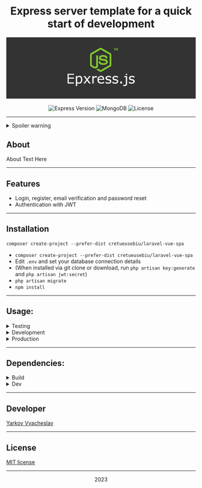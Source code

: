 <h1 style="text-align: center;">Express server template for a quick start of development</h1>

<p style="text-align: center;">
  <img src="express.webp"  alt="Express">
</p>

<p style="text-align: center;">
   <img src="https://img.shields.io/badge/Express-4-green" alt="Express Version">
   <img src="https://img.shields.io/badge/MongoDB-green" alt="MongoDB">
   <img src="https://img.shields.io/badge/license-MIT-green" alt="License">
</p>

***
<details>
  <summary>Spoiler warning</summary>

Spoiler text. Note that it's important to have a space after the summary tag. You should be able to write any markdown you want inside the `<details>` tag... just make sure you close `<details>` afterward.

  ```javascript
  console.log("I'm a code block!");
  ```
</details>

## About

About Text Here

***
## Features
<ul>
<li>Login, register, email verification and password reset</li>
<li>Authentication with JWT</li>
</ul>

***
## Installation
```
composer create-project --prefer-dist cretueusebiu/laravel-vue-spa
```
<ul>
<li><code>composer create-project --prefer-dist cretueusebiu/laravel-vue-spa</code></li>
<li>Edit <code>.env</code> and set your database connection details</li>
<li>(When installed via git clone or download, run <code>php artisan key:generate</code> and <code>php artisan jwt:secret</code>)</li>
<li><code>php artisan migrate</code></li>
<li><code>npm install</code></li>
</ul>

***
## Usage:
<details>
  <summary>Testing</summary>

<code>npm run test</code>
</details>

<details>
  <summary>Development</summary>

<code>npm run dev</code>
</details>

<details>
  <summary>Production</summary>

<code>npm run build</code>
</details>

***
## Dependencies:
<details>
  <summary>Build</summary>

- [Express](https://expressjs.com/) ^4.18.2
- [Cors (npm)](https://www.npmjs.com/package/cors) ^2.8.5
- [Cookie-parser (npm)](https://www.npmjs.com/package/cookie-parser) ^1.4.6
- [Dotenv (npm)](https://www.npmjs.com/package/dotenv) ^16.0.3
- [MongoDB (npm)](https://www.npmjs.com/package/mongodb) ^4.13.0
- [Mongoose (npm)](https://www.npmjs.com/package/mongoose) ^6.9.0
</details>

<details>
  <summary>Dev</summary>

- [Nodemon](https://www.npmjs.com/package/nodemon) ^2.0.20
</details>

***
## Developer
[Yarkov Vyacheslav](https://github.com/Hashmann)

***
## License
[MIT license](https://opensource.org/licenses/MIT)

***
<p style="text-align: center;">2023</p>